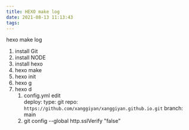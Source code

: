 ```yaml
---
title: HEXO make log
date: 2021-08-13 11:13:43
tags:
---
```

hexo make log

1.  install Git
2.  install NODE
3.  install hexo
4.  hexo make
   1. hexo init
   2. hexo g
   3. hexo d
      1. config.yml   edit   
          deploy:
            type: git
            repo: `https://github.com/xanggiyan/xanggiyan.github.io.git`
            branch: main
      2. git config --global http.sslVerify "false"